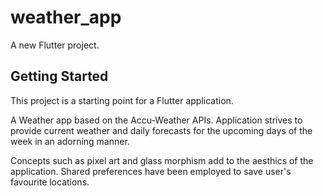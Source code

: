 # weather_app

A new Flutter project.

## Getting Started

This project is a starting point for a Flutter application.

A Weather app based on the Accu-Weather APIs. Application strives to provide current weather and daily forecasts for the upcoming days of the week in an adorning manner. 

Concepts such as pixel art and glass morphism add to the aesthics of the application. Shared preferences have been employed to save user's favourite locations.
